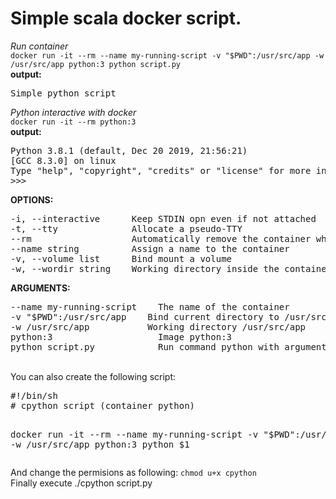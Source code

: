 # Simple scala docker script.
*Run container*<br/>
`docker run -it --rm --name my-running-script -v "$PWD":/usr/src/app -w /usr/src/app python:3 python script.py`<br/>
**output:**
<pre>
Simple python script
</pre>
*Python interactive with docker*<br/>
`docker run -it --rm python:3`<br/>
**output:**
<pre>
Python 3.8.1 (default, Dec 20 2019, 21:56:21) 
[GCC 8.3.0] on linux
Type "help", "copyright", "credits" or "license" for more information.
>>> _
</pre>
**OPTIONS:**
<pre>
-i, --interactive      Keep STDIN opn even if not attached
-t, --tty              Allocate a pseudo-TTY
--rm                   Automatically remove the container when it exits
--name string          Assign a name to the container
-v, --volume list      Bind mount a volume
-w, --wordir string    Working directory inside the container
</pre>

**ARGUMENTS:**
<pre>
--name my-running-script    The name of the container
-v "$PWD":/usr/src/app    Bind current directory to /usr/src/app
-w /usr/src/app           Working directory /usr/src/app
python:3                    Image python:3
python script.py            Run command python with argument script.py
</pre>

<br/>
You can also create the following script:
<pre>
#!/bin/sh
# cpython script (container python)

docker run -it --rm --name my-running-script -v "$PWD":/usr/src/app -w /usr/src/app python:3 python $1
</pre>

And change the permisions as following:
`chmod u+x cpython`<br/>
Finally execute ./cpython script.py
